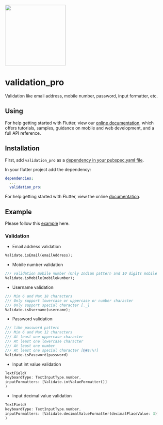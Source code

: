 [<img src="https://datadirr.com/datadirr.png" width="200" />](https://datadirr.com)


# validation_pro

Validation like email address, mobile number, password, input formatter, etc.

## Using

For help getting started with Flutter, view our
[online documentation](https://pub.dev/documentation/validation_pro/latest), which offers tutorials,
samples, guidance on mobile and web development, and a full API reference.

## Installation

First, add `validation_pro` as a [dependency in your pubspec.yaml file](https://flutter.dev/docs/development/platform-integration/platform-channels).

In your flutter project add the dependency:

```yml
dependencies:
  ...
  validation_pro:
```

For help getting started with Flutter, view the online
[documentation](https://flutter.io/).

## Example

Please follow this [example](https://github.com/datadirr/validation_pro/tree/master/example) here.

### Validation

* Email address validation
```dart
Validate.isEmail(emailAddress);
```

* Mobile number validation
```dart
/// validation mobile number (Only Indian pattern and 10 digits mobile number accepted)
Validate.isMobile(mobileNumber);
```

* Username validation
```dart
/// Min 6 and Max 18 characters
/// Only support lowercase or uppercase or number character
/// Only support special character [._]
Validate.isUsername(username);
```

* Password validation
```dart
/// like password pattern
/// Min 6 and Max 12 characters
/// At least one uppercase character
/// At least one lowercase character
/// At least one number
/// At least one special character [@#$!%?]
Validate.isPassword(password)
```

* Input int value validation
```dart
TextField(
keyboardType: TextInputType.number,
inputFormatters: [Validate.intValueFormatter()]
)
```

* Input decimal value validation
```dart
TextField(
keyboardType: TextInputType.number,
inputFormatters: [Validate.decimalValueFormatter(decimalPlaceValue: 3)]
)
```
